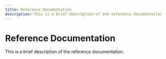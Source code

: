 ```yaml
---
title: Reference Documentation
description: This is a brief description of the reference documentation.
---
```


# Reference Documentation

This is a brief description of the reference documentation.